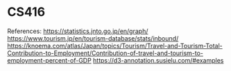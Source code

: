 # CS416

References:
https://statistics.jnto.go.jp/en/graph/
https://www.tourism.jp/en/tourism-database/stats/inbound/
https://knoema.com/atlas/Japan/topics/Tourism/Travel-and-Tourism-Total-Contribution-to-Employment/Contribution-of-travel-and-tourism-to-employment-percent-of-GDP
https://d3-annotation.susielu.com/#examples
